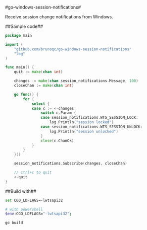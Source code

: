 #go-windows-session-notifications#

Receive session change notifications from Windows.

##Sample code##

```go
package main

import (
	"github.com/brunoqc/go-windows-session-notifications"
	"log"
)

func main() {
	quit := make(chan int)

	changes := make(chan session_notifications.Message, 100)
	closeChan := make(chan int)

	go func() {
		for {
			select {
			case c := <-changes:
				switch c.Param {
				case session_notifications.WTS_SESSION_LOCK:
					log.Println("session locked")
				case session_notifications.WTS_SESSION_UNLOCK:
					log.Println("session unlocked")
				}
				close(c.ChanOk)
			}
		}
	}()

	session_notifications.Subscribe(changes, closeChan)

	// ctrl+c to quit
	<-quit
}
```

##Build with##

```bash
set CGO_LDFLAGS=-lwtsapi32

# with powershell
$env:CGO_LDFLAGS="-lwtsapi32";

go build
```
